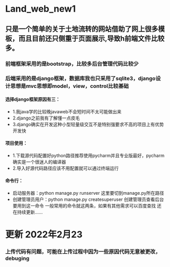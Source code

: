 # Land_web_new1
## 只是一个简单的关于土地流转的网站借助了网上很多模板，而且目前还只侧重于页面展示,导致h前端文件比较多。
### 前端框架采用的是bootstrap，比较多后台管理代码比较少
### 后端采用的是django框架，数据库我也只采用了sqlite3，django设计思想是mvc思想即model，view，control比较基础
#### 选择django框架原因有三：
- 1.我java学的比较晚javaweb不会短时间不太可能做出来
- 2.django之前我有了解懂一点皮毛
- 3.django确实在开发这种小型轻量级交互不是特别强要求不高的项目上有优势开发快
#### 项目使用：
- 1.下载源代码配置好python路径推荐使用pycharm并且专业版最好，pycharm确实是一个很迷人的编译器
- 2.导入好源代码路径应该不用配置就可以通过终端运行
#### 命令行：
- 启动服务器：python manage.py runserver 这里要切到manage.py所在路径
- 创建管理员用户：python manage.py createsuperuser 创建管理员查看后台要用到这一命令
一般常用的命令就这两条，如果有其他需求可以百度查找
还在持续更新......
# 更新 2022年2月23
### 上传代码有问题，可能在上传过程中因为一些原因代码无意被更改，debuging 

